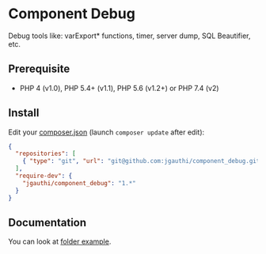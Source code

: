 # Component Debug
Debug tools like: varExport* functions, timer, server dump, SQL Beautifier, etc.

## Prerequisite

* PHP 4 (v1.0), PHP 5.4+ (v1.1), PHP 5.6 (v1.2+) or PHP 7.4 (v2)

## Install
Edit your [composer.json](https://getcomposer.org) (launch `composer update` after edit):
```json
{
  "repositories": [
    { "type": "git", "url": "git@github.com:jgauthi/component_debug.git" }
  ],
  "require-dev": {
    "jgauthi/component_debug": "1.*"
  }
}
```


## Documentation
You can look at [folder example](https://github.com/jgauthi/component_debug/tree/master/example).

